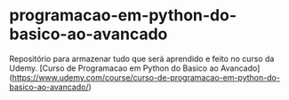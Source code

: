# programacao-em-python-do-basico-ao-avancado
Repositório para armazenar tudo que será aprendido e feito no curso da Udemy.
[Curso de Programacao em Python do Basico ao Avancado]
(https://www.udemy.com/course/curso-de-programacao-em-python-do-basico-ao-avancado/)
